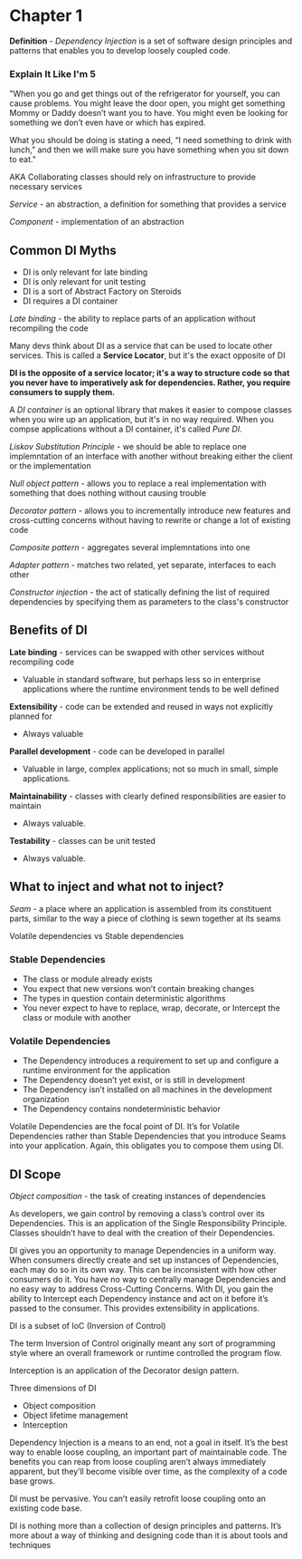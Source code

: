 # Chapter 1

**Definition** - *Dependency Injection* is a set of software design principles and patterns that enables you to develop loosely coupled code.

### Explain It Like I'm 5

"When you go and get things out of the refrigerator for yourself, you can cause problems. You might leave the door open, you might get something Mommy or Daddy doesn’t want you to have. You might even be looking for something we don’t even have or which has expired.

What you should be doing is stating a need, “I need something to drink with lunch,” and then we will make sure you have something when you sit down to eat."

AKA Collaborating classes should rely on infrastructure to provide necessary services

*Service* - an abstraction, a definition for something that provides a service

*Component* - implementation of an abstraction

## Common DI Myths

- DI is only relevant for late binding
- DI is only relevant for unit testing
- DI is a sort of Abstract Factory on Steroids
- DI requires a DI container

*Late binding* - the ability to replace parts of an application without recompiling the code

Many devs think about DI as a service that can be used to locate other services. This is called a **Service Locator**, but it's the exact opposite of DI

**DI is the opposite of a service locator; it's a way to structure code so that you never have to imperatively ask for dependencies. Rather, you require consumers to supply them.**

A *DI container* is an optional library that makes it easier to compose classes when you wire up an application, but it's in no way required. When you compse applications without a DI container, it's called *Pure DI*.

*Liskov Substitution Principle* - we should be able to replace one implemntation of an interface with another without breaking either the client or the implementation

*Null object pattern* - allows you to replace a real implementation with something that does nothing without causing trouble

*Decorator pattern* - allows you to incrementally introduce new features and cross-cutting concerns without having to rewrite or change a lot of existing code

*Composite pattern* - aggregates several implemntations into one

*Adapter pattern* - matches two related, yet separate, interfaces to each other

*Constructor injection* - the act of statically defining the list of required dependencies by specifying them as parameters to the class's constructor

## Benefits of DI

**Late binding** - services can be swapped with other services without recompiling code
- Valuable in standard software, but perhaps less so in enterprise applications where the runtime environment tends to be well defined

**Extensibility** - code can be extended and reused in ways not explicitly planned for
- Always valuable

**Parallel development** - code can be developed in parallel
- Valuable in large, complex applications; not so much in small, simple applications.

**Maintainability** - classes with clearly defined responsibilities are easier to maintain
- Always valuable.

**Testability**	- classes can be unit tested
- Always valuable.

## What to inject and what not to inject?

*Seam* - a place where an application is assembled from its constituent parts, similar to the way a piece of clothing is sewn together at its seams

Volatile dependencies vs Stable dependencies

### Stable Dependencies

- The class or module already exists
- You expect that new versions won’t contain breaking changes
- The types in question contain deterministic algorithms
- You never expect to have to replace, wrap, decorate, or Intercept the class or module with another

### Volatile Dependencies

- The Dependency introduces a requirement to set up and configure a runtime environment for the application
- The Dependency doesn’t yet exist, or is still in development
- The Dependency isn’t installed on all machines in the development organization
- The Dependency contains nondeterministic behavior

Volatile Dependencies are the focal point of DI. It’s for Volatile Dependencies rather than Stable Dependencies that you introduce Seams into your application. Again, this obligates you to compose them using DI.

## DI Scope

*Object composition* - the task of creating instances of dependencies

As developers, we gain control by removing a class’s control over its Dependencies. This is an application of the Single Responsibility Principle. Classes shouldn’t have to deal with the creation of their Dependencies.

DI gives you an opportunity to manage Dependencies in a uniform way. When consumers directly create and set up instances of Dependencies, each may do so in its own way. This can be inconsistent with how other consumers do it. You have no way to centrally manage Dependencies and no easy way to address Cross-Cutting Concerns. With DI, you gain the ability to Intercept each Dependency instance and act on it before it’s passed to the consumer. This provides extensibility in applications.

DI is a subset of IoC (Inversion of Control)

The term Inversion of Control originally meant any sort of programming style where an overall framework or runtime controlled the program flow.

Interception is an application of the Decorator design pattern.

Three dimensions of DI
- Object composition
- Object lifetime management
- Interception

Dependency Injection is a means to an end, not a goal in itself. It’s the best way to enable loose coupling, an important part of maintainable code. The benefits you can reap from loose coupling aren’t always immediately apparent, but they’ll become visible over time, as the complexity of a code base grows.

DI must be pervasive. You can’t easily retrofit loose coupling onto an existing code base.

DI is nothing more than a collection of design principles and patterns. It’s more about a way of thinking and designing code than it is about tools and techniques